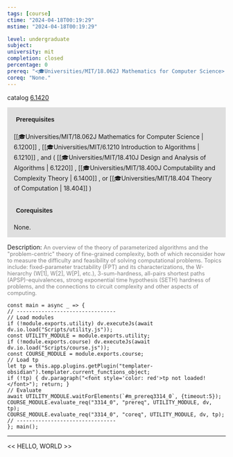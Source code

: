 ```yaml
---
tags: [course]
ctime: "2024-04-18T00:19:29"
mstime: "2024-04-18T00:19:29"

level: undergraduate
subject: 
university: mit
completion: closed
percentage: 0
prereq: "<🎓Universities/MIT/18.062J Mathematics for Computer Science> , <🎓Universities/MIT/6.1210 Introduction to Algorithms> , and ( <🎓Universities/MIT/18.410J Design and Analysis of Algorithms> , <🎓Universities/MIT/18.400J Computability and Complexity Theory> , or <🎓Universities/MIT/18.404 Theory of Computation> )"
coreq: "None."
---
```


catalog [6.1420](http://student.mit.edu/catalog/m6a.html#6.1420)

<span style="display: block; padding: 15px; background-color: rgb(100, 100, 100, 0.2);"><font id="m_prereq3314_0" style="display: block; font-family: Arial, sans-serif; font-weight: bold; padding: 5px">Prerequisites</font><br><span id="prereq3314_0">[[🎓Universities/MIT/18.062J Mathematics for Computer Science | 6.1200]] , [[🎓Universities/MIT/6.1210 Introduction to Algorithms | 6.1210]] , and ( [[🎓Universities/MIT/18.410J Design and Analysis of Algorithms | 6.1220]] , [[🎓Universities/MIT/18.400J Computability and Complexity Theory | 6.1400]] , or [[🎓Universities/MIT/18.404 Theory of Computation | 18.404]] )</span></span>
<span style="display: block; padding: 15px; background-color: rgb(100, 100, 100, 0.2);"><font id="m_coreq3314_0" style="display: block; font-family: Arial, sans-serif; font-weight: bold; padding: 5px">Corequisites</font><br><span id="coreq3314_0">None.</span></span>

<font style="">Description:</font>
<font style="color: grey; font-size: 0.8rem;">An overview of the theory of parameterized algorithms and the "problem-centric" theory of fine-grained complexity, both of which reconsider how to measure the difficulty and feasibility of solving computational problems. Topics include: fixed-parameter tractability (FPT) and its characterizations, the W-hierarchy (W[1], W[2], W[P], etc.), 3-sum-hardness, all-pairs shortest paths (APSP)-equivalences, strong exponential time hypothesis (SETH) hardness of problems, and the connections to circuit complexity and other aspects of computing.</font>

```dataviewjs
const main = async _ => {
// --------------------------------
// Load modules
if (!module.exports.utility) dv.executeJs(await dv.io.load("Scripts/utility.js"));
const UTILITY_MODULE = module.exports.utility;
if (!module.exports.course) dv.executeJs(await dv.io.load("Scripts/course.js"));
const COURSE_MODULE = module.exports.course;
// Load tp
let tp = this.app.plugins.getPlugin("templater-obsidian").templater.current_functions_object;
if (!tp) { dv.paragraph("<font style='color: red'>tp not loaded!</font>"); return; }
// Evaluate
await UTILITY_MODULE.waitForElements(`#m_prereq3314_0`, {timeout:5});
COURSE_MODULE.evaluate_req("3314_0", "prereq", UTILITY_MODULE, dv, tp);
COURSE_MODULE.evaluate_req("3314_0", "coreq", UTILITY_MODULE, dv, tp);
// --------------------------------
}; main();
```

---

<< HELLO, WORLD >>
